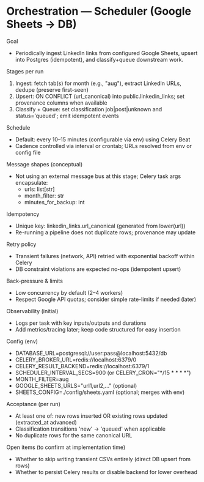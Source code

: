 # Orchestration — Scheduler (Google Sheets → DB)

Goal
- Periodically ingest LinkedIn links from configured Google Sheets, upsert into Postgres (idempotent), and classify+queue downstream work.

Stages per run
1) Ingest: fetch tab(s) for month (e.g., "aug"), extract LinkedIn URLs, dedupe (preserve first-seen)
2) Upsert: ON CONFLICT (url_canonical) into public.linkedin_links; set provenance columns when available
3) Classify + Queue: set classification job|post|unknown and status='queued'; emit idempotent events

Schedule
- Default: every 10–15 minutes (configurable via env) using Celery Beat
- Cadence controlled via interval or crontab; URLs resolved from env or config file

Message shapes (conceptual)
- Not using an external message bus at this stage; Celery task args encapsulate:
  - urls: list[str]
  - month_filter: str
  - minutes_for_backup: int

Idempotency
- Unique key: linkedin_links.url_canonical (generated from lower(url))
- Re-running a pipeline does not duplicate rows; provenance may update

Retry policy
- Transient failures (network, API) retried with exponential backoff within Celery
- DB constraint violations are expected no-ops (idempotent upsert)

Back-pressure & limits
- Low concurrency by default (2–4 workers)
- Respect Google API quotas; consider simple rate-limits if needed (later)

Observability (initial)
- Logs per task with key inputs/outputs and durations
- Add metrics/tracing later; keep code structured for easy insertion

Config (env)
- DATABASE_URL=postgresql://user:pass@localhost:5432/db
- CELERY_BROKER_URL=redis://localhost:6379/0
- CELERY_RESULT_BACKEND=redis://localhost:6379/1
- SCHEDULER_INTERVAL_SECS=900 (or CELERY_CRON="*/15 * * * *")
- MONTH_FILTER=aug
- GOOGLE_SHEETS_URLS="url1,url2,..." (optional)
- SHEETS_CONFIG=./config/sheets.yaml (optional; merges with env)

Acceptance (per run)
- At least one of: new rows inserted OR existing rows updated (extracted_at advanced)
- Classification transitions 'new' → 'queued' when applicable
- No duplicate rows for the same canonical URL

Open items (to confirm at implementation time)
- Whether to skip writing transient CSVs entirely (direct DB upsert from rows)
- Whether to persist Celery results or disable backend for lower overhead

